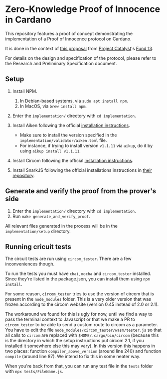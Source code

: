 # Zero-Knowledge Proof of Innocence in Cardano

This repository features a proof of concept demonstrating the implementation of a Proof of Innocence protocol on Cardano.

It is done in the context of [this proposal](https://milestones.projectcatalyst.io/projects/1300197/milestones) from [Project Catalyst](https://projectcatalyst.io/)'s [Fund 13](https://projectcatalyst.io/funds/13).

For details on the design and specification of the protocol, please refer to the Research and Preliminary Specification document.

## Setup

1. Install NPM.
   1. In Debian-based systems, via `sudo apt install npm`.
   2. In MacOS, via `brew install npm`.
2. Enter the `implementation/` directory with `cd implementation`.
3. Install Aiken following the official [installation instructions](https://aiken-lang.org/installation-instructions).
   - Make sure to install the version specified in the `implementation/validator/aiken.toml` file.
   - For instance, if trying to install version `v1.1.11` via `aikup`, do it by using `aikup install v1.1.11`.

4. Install Circom following the official [installation instructions](https://docs.circom.io/getting-started/installation/).
5. Install SnarkJS following the official installations instructions in [their repository](https://github.com/iden3/snarkjs).

## Generate and verify the proof from the prover's side

1. Enter the `implementation/` directory with `cd implementation`.
2. Run `make generate_and_verify_proof`.

All relevant files generated in the process will be in the `implementation/setup` directory.

## Running cricuit tests
The circuit tests are run using `circom_tester`. There are a few inconveniences though.

To run the tests you must have `chai`, `mocha` and `circom_tester` installed. Since they're listed in the package.json, you can install them using `npm install`.

For some reason, `circom_tester` tries to use the version of circom that is present in the `node_modules` folder. This is a very older version that was frozen according to the circom website (version 0.45 instead of 2.0 or 2.1).

The workaround we found for this is ugly for now, until we find a way to pass the terminal context to Javascript or that we make a PR to `circom_tester` to be able to send a custom route to circom as a parameter. You have to edit the file `node_modules/circom_tester/wasm/tester.js` so that all calls to `circom` are replaced with `$HOME/.cargo/bin/circom` (because this is the directory in which the setup instructions put circom 2.1, if you installed it somewhere else this may vary). In this version this happens in two places: function `compiler_above_version` (around line 240) and function `compile` (around line 87). We intend to fix this in some neater way.

When you're back from that, you can run any test file in the `tests` folder with `npx tests/FileName.js`.